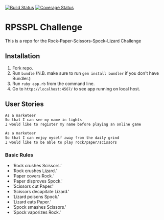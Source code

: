 [![Build Status](https://travis-ci.org/Alex-Swann/alex-rps-challenge.svg?branch=master)](https://travis-ci.org/Alex-Swann/alex-rps-challenge) [![Coverage Status](https://coveralls.io/repos/github/Alex-Swann/alex-rps-challenge/badge.svg?branch=master)](https://coveralls.io/github/Alex-Swann/alex-rps-challenge?branch=master)

# RPSSPL Challenge

This is a repo for the Rock-Paper-Scissors-Spock-Lizard Challenge

## Installation

  1. Fork repo.
  2. Run `bundle` (N.B. make sure to run `gem install bundler` if you don't have Bundler.)
  3. Run `ruby app.rb` from the command line.
  4. Go to `http://localhost:4567/` to see app running on local host.

## User Stories
```sh
As a marketeer
So that I can see my name in lights
I would like to register my name before playing an online game

As a marketeer
So that I can enjoy myself away from the daily grind
I would like to be able to play rock/paper/scissors
```

### Basic Rules

  - 'Rock crushes Scissors.'
  - 'Rock crushes Lizard.'
  - 'Paper covers Rock.'
  - 'Paper disproves Spock.'
  - 'Scissors cut Paper.'
  - 'Scissors decapitate Lizard.'
  - 'Lizard poisons Spock.'
  - 'Lizard eats Paper.'
  - 'Spock smashes Scissors.'
  - 'Spock vaporizes Rock.'

